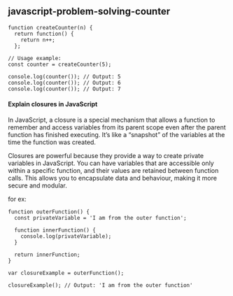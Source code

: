 
## javascript-problem-solving-counter

``` 
function createCounter(n) {
  return function() {
    return n++;
  };

// Usage example:
const counter = createCounter(5);

console.log(counter()); // Output: 5
console.log(counter()); // Output: 6
console.log(counter()); // Output: 7

```

#### Explain closures in JavaScript

In JavaScript, a closure is a special mechanism that allows a function to remember and access variables from its parent scope even after the parent function has finished executing. It’s like a “snapshot” of the variables at the time the function was created.

Closures are powerful because they provide a way to create private variables in JavaScript. You can have variables that are accessible only within a specific function, and their values are retained between function calls. This allows you to encapsulate data and behaviour, making it more secure and modular.

for ex: 
``` 
function outerFunction() {
  const privateVariable = 'I am from the outer function';

  function innerFunction() {
    console.log(privateVariable);
  }

  return innerFunction;
}

var closureExample = outerFunction();

closureExample(); // Output: 'I am from the outer function'

```
